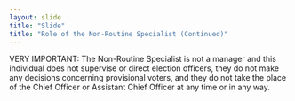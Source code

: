 ```yaml
---
layout: slide
title: "Slide"
title: "Role of the Non-Routine Specialist (Continued)"
---
```

VERY IMPORTANT: The Non-Routine Specialist is not a manager and this individual does not supervise or direct election officers, they do not make any decisions concerning provisional voters, and they do not take the place of the Chief Officer or Assistant Chief Officer at any time or in any way.
